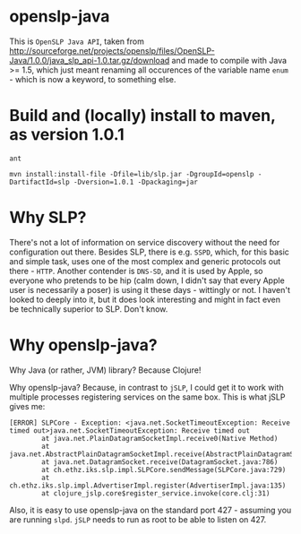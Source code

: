 openslp-java
============

This is `OpenSLP Java API`, taken from
http://sourceforge.net/projects/openslp/files/OpenSLP-Java/1.0.0/java_slp_api-1.0.tar.gz/download
and made to compile with Java >= 1.5, which just meant renaming all occurences of the variable name `enum` - which is now a keyword, to something else.

# Build and (locally) install to maven, as version 1.0.1 #

```
ant

mvn install:install-file -Dfile=lib/slp.jar -DgroupId=openslp -DartifactId=slp -Dversion=1.0.1 -Dpackaging=jar
```

# Why SLP? #

There's not a lot of information on service discovery without the need for configuration out there. Besides SLP, there is e.g. `SSPD`, which, for this basic and simple task, uses one of the most complex and generic protocols out there - `HTTP`. Another contender is `DNS-SD`, and it is used by Apple, so everyone who pretends to be hip (calm down, I didn't say that every Apple user is necessarily a poser) is using it these days - wittingly or not. I haven't looked to deeply into it, but it does look interesting and might in fact even be technically superior to SLP. Don't know.

# Why openslp-java? #

Why Java (or rather, JVM) library? Because Clojure!

Why openslp-java? Because, in contrast to `jSLP`, I could get it to work with multiple processes registering services on the same box. This is what jSLP gives me:

```
[ERROR] SLPCore - Exception: <java.net.SocketTimeoutException: Receive timed out>java.net.SocketTimeoutException: Receive timed out
        at java.net.PlainDatagramSocketImpl.receive0(Native Method)
        at java.net.AbstractPlainDatagramSocketImpl.receive(AbstractPlainDatagramSocketImpl.java:145)
        at java.net.DatagramSocket.receive(DatagramSocket.java:786)
        at ch.ethz.iks.slp.impl.SLPCore.sendMessage(SLPCore.java:729)
        at ch.ethz.iks.slp.impl.AdvertiserImpl.register(AdvertiserImpl.java:135)
        at clojure_jslp.core$register_service.invoke(core.clj:31)
```

Also, it is easy to use openslp-java on the standard port 427 - assuming you are running `slpd`. `jSLP` needs to run as root to be able to listen on 427.
